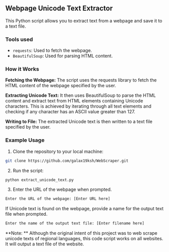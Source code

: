 ## Webpage Unicode Text Extractor

This Python script allows you to extract text from a webpage and save it to a text file.

### Tools used

- `requests`: Used to fetch the webpage.
- `BeautifulSoup`: Used for parsing HTML content.

### How it Works
**Fetching the Webpage:** The script uses the requests library to fetch the HTML content of the webpage specified by the user.

**Extracting Unicode Text:** It then uses BeautifulSoup to parse the HTML content and extract text from HTML elements containing Unicode characters. This is achieved by iterating through all text elements and checking if any character has an ASCII value greater than 127.

**Writing to File:** The extracted Unicode text is then written to a text file specified by the user.


### Example Usage
1. Clone the repository to your local machine:
```bash
git clone https://github.com/galax19ksh/WebScraper.git
```

2. Run the script:

```bash
python extract_unicode_text.py
```

3. Enter the URL of the webpage when prompted.
```bash
Enter the URL of the webpage: [Enter URL here] 
```
If Unicode text is found on the webpage, provide a name for the output text file when prompted.
```bash
Enter the name of the output text file: [Enter filename here]
```




**Note: **
Although the original intent of this project was to web scrape unicode texts of regional languages, this code script works on all websites. It will output a text file of the website. 
